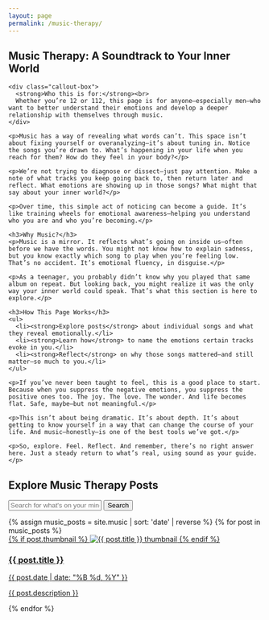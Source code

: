 ```yaml
---
layout: page
permalink: /music-therapy/
---
```


<main class="music-therapy-main">

  <!-- SECTION: Full Guide Text First -->
  <section class="full-guide">
    <h2>Music Therapy: A Soundtrack to Your Inner World</h2>

    <div class="callout-box">
      <strong>Who this is for:</strong><br>
      Whether you’re 12 or 112, this page is for anyone—especially men—who want to better understand their emotions and develop a deeper relationship with themselves through music.
    </div>

    <p>Music has a way of revealing what words can’t. This space isn’t about fixing yourself or overanalyzing—it’s about tuning in. Notice the songs you’re drawn to. What’s happening in your life when you reach for them? How do they feel in your body?</p>

    <p>We’re not trying to diagnose or dissect—just pay attention. Make a note of what tracks you keep going back to, then return later and reflect. What emotions are showing up in those songs? What might that say about your inner world?</p>

    <p>Over time, this simple act of noticing can become a guide. It’s like training wheels for emotional awareness—helping you understand who you are and who you’re becoming.</p>

    <h3>Why Music?</h3>
    <p>Music is a mirror. It reflects what’s going on inside us—often before we have the words. You might not know how to explain sadness, but you know exactly which song to play when you’re feeling low. That’s no accident. It’s emotional fluency, in disguise.</p>

    <p>As a teenager, you probably didn’t know why you played that same album on repeat. But looking back, you might realize it was the only way your inner world could speak. That’s what this section is here to explore.</p>

    <h3>How This Page Works</h3>
    <ul>
      <li><strong>Explore posts</strong> about individual songs and what they reveal emotionally.</li>
      <li><strong>Learn how</strong> to name the emotions certain tracks evoke in you.</li>
      <li><strong>Reflect</strong> on why those songs mattered—and still matter—so much to you.</li>
    </ul>

    <p>If you’ve never been taught to feel, this is a good place to start. Because when you suppress the negative emotions, you suppress the positive ones too. The joy. The love. The wonder. And life becomes flat. Safe, maybe—but not meaningful.</p>

    <p>This isn’t about being dramatic. It’s about depth. It’s about getting to know yourself in a way that can change the course of your life. And music—honestly—is one of the best tools we’ve got.</p>

    <p>So, explore. Feel. Reflect. And remember, there’s no right answer here. Just a steady return to what’s real, using sound as your guide.</p>
  </section>

  <!-- SECTION: Search and Music Posts -->
  <section class="music-search-section">
    <h2>Explore Music Therapy Posts</h2>
    <form class="search-form" onsubmit="event.preventDefault(); filterMusicPosts();">
      <input type="text" id="music-search" placeholder="Search for what's on your mind" />
      <button type="submit">Search</button>
    </form>
  </section>

  <section class="blog-list" id="music-posts">
    <div class="music-posts-grid">
      {% assign music_posts = site.music | sort: 'date' | reverse %}
      {% for post in music_posts %}
        <article class="post">
          <a href="{{ post.url }}">
            {% if post.thumbnail %}
              <img src="{{ post.thumbnail }}" alt="{{ post.title }} thumbnail" class="post-thumbnail">
            {% endif %}
            <h3>{{ post.title }}</h3>
            <p class="post-date">{{ post.date | date: "%B %d, %Y" }}</p>
            <p class="post-description">{{ post.description }}</p>
          </a>
        </article>
      {% endfor %}
    </div>
  </section>

</main>

<script>
function filterMusicPosts() {
  const input = document.getElementById('music-search');
  const filter = input.value.toLowerCase();
  const posts = document.querySelectorAll('#music-posts .post');
  posts.forEach(post => {
    const title = post.querySelector('h3').textContent.toLowerCase();
    const description = post.querySelector('.post-description').textContent.toLowerCase();
    if (title.includes(filter) || description.includes(filter)) {
      post.style.display = '';
    } else {
      post.style.display = 'none';
    }
  });
}
</script>
